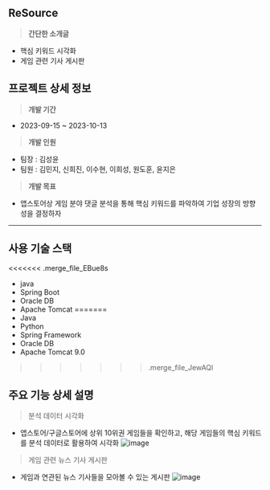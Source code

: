 ## ReSource
> **간단한 소개글**
- 핵심 키워드 시각화
- 게임 관련 기사 게시판

## 프로젝트 상세 정보
> **개발 기간**
- 2023-09-15 ~ 2023-10-13

> **개발 인원**
- 팀장 : 김성윤
- 팀원 : 김민지, 신희진, 이수현, 이희성, 원도훈, 윤지은

> **개발 목표**
- 앱스토어상 게임 분야 댓글 분석을 통해 핵심 키워드를 파악하여 기업 성장의 방향성을 결정하자

<hr>

## 사용 기술 스택
<<<<<<< .merge_file_EBue8s
- java
- Spring Boot
- Oracle DB
- Apache Tomcat
=======
- Java
- Python
- Spring Framework
- Oracle DB
- Apache Tomcat 9.0
>>>>>>> .merge_file_JewAQl

## 주요 기능 상세 설명
> 분석 데이터 시각화
- 앱스토어/구글스토어에 상위 10위권 게임들을 확인하고, 해당 게임들의 핵심 키워드를 분석 데이터로 활용하여 시각화
![image](https://github.com/kimsungyoun/FinalTeamProject/assets/43941157/12d6e83f-5ef5-434f-a9c2-d4a91c1571b8)

> 게임 관련 뉴스 기사 게시판
- 게임과 연관된 뉴스 기사들을 모아볼 수 있는 게시판
![image](https://github.com/kimsungyoun/FinalTeamProject/assets/43941157/c635b353-0c36-4314-be78-0ef6d2f3c560)

